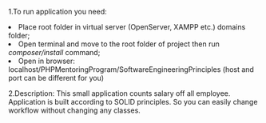 1.To run application you need:
<li>Place root folder in virtual server (OpenServer, XAMPP etc.) domains folder;</li>
<li>Open terminal and move to the root folder of project then run <i>composer/install</i> command;</li>
<li>Open in browser: localhost/PHPMentoringProgram/SoftwareEngineeringPrinciples (host and port can be different for you)</li>

2.Description:
This small application counts salary off all employee.
Application is built according to SOLID principles. 
So you can easily change workflow without changing any classes. 